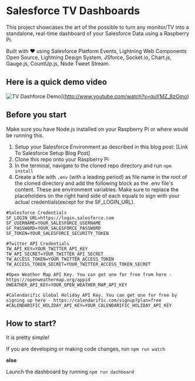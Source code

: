 # Salesforce TV Dashboards

This project showcases the art of the possible to turn any monitor/TV into a standalone, real-time dashboard of your Salesforce Data using a Raspberry Pi.

Built with ❤️ using Salesforce Platform Events, Lightning Web Components Open Source, Lightning Design System, JSforce, Socket.io, Chart.js, Gauge.js, CountUp.js, Node Tweet Stream.

## Here is a quick demo video

![TV Dashforce Demo](http://img.youtube.com/vi/quYMZ_8zOmo/0.jpg)](http://www.youtube.com/watch?v=quYMZ_8zOmo)

## Before you start

Make sure you have Node.js installed on your Raspberry Pi or where would be running this.

1. Setup your Salesforce Environment as described in this blog post: [Link To Salesforce Setup Blog Post]
2. Clone this repo onto your Raspberry Pi
3. In the terminal, navigate to the cloned repo directory and run `npm install`
4. Create a file with `.env` (with a leading period) as file name in the root of the cloned directory and add the following block as the .env file's content. These are environment variables. Make sure to replace the placeholders on the right hand side of each equals to sign with your actual credentials(except for the SF_LOGIN_URL).

```
#Salesforce Credentials
SF_LOGIN_URL=https://login.salesforce.com
SF_USERNAME=YOUR_SALESFORCE_USERNAME
SF_PASSWORD=YOUR_SALESFORCE_PASSWORD
SF_TOKEN=YOUR_SALESFORCE_SECURITY_TOKEN

#Twitter API Credentials
TW_API_KEY=YOUR_TWITTER_API_KEY
TW_API_SECRET=YOUR_TWITTER_API_SECRET
TW_ACCESS_TOKEN=YOUR_TWITTER_ACCESS_TOKEN
TW_ACCESS_TOKEN_SECRET=YOUR_TWITTER_ACCESS_TOKEN_SECRET

#Open Weather Map API Key. You can get one for free from here - https://openweathermap.org/appid
OWEATHER_API_KEY=YOUR_OPEN_WEATHER_MAP_API_KEY

#Calendarific Global Holiday API Key. You can get one for free by signing up here - https://calendarific.com/signup?plan=free
#CALENDARIFIC_HOLIDAY_API_KEY=YOUR_CALENDARIFIC_HOLIDAY_API_KEY
```

## How to start?

It is pretty simple!

If you are developing or making code changes, run `npm run watch`

**else**

Launch the dashboard by running `npm run dashboard`
